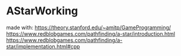 # AStarWorking

made with:
https://theory.stanford.edu/~amitp/GameProgramming/
https://www.redblobgames.com/pathfinding/a-star/introduction.html
https://www.redblobgames.com/pathfinding/a-star/implementation.html#cpp
